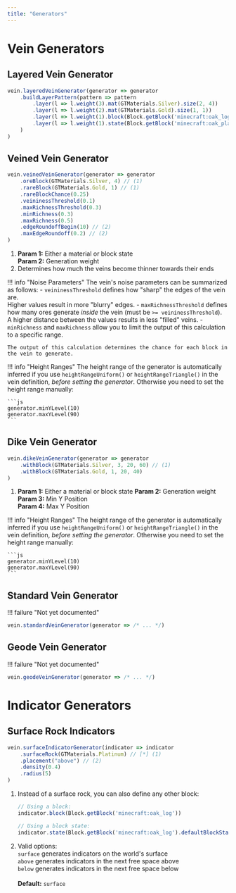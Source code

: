 ```yaml
---
title: "Generators"
---
```



# Vein Generators


## Layered Vein Generator

```js
vein.layeredVeinGenerator(generator => generator
    .buildLayerPattern(pattern => pattern
        .layer(l => l.weight(3).mat(GTMaterials.Silver).size(2, 4))
        .layer(l => l.weight(2).mat(GTMaterials.Gold).size(1, 1))
        .layer(l => l.weight(1).block(Block.getBlock('minecraft:oak_log')).size(1, 1))
        .layer(l => l.weight(1).state(Block.getBlock('minecraft:oak_planks').defaultBlockState()).size(1, 1))
    )
)
```


## Veined Vein Generator

```js
vein.veinedVeinGenerator(generator => generator
    .oreBlock(GTMaterials.Silver, 4) // (1)
    .rareBlock(GTMaterials.Gold, 1) // (1)
    .rareBlockChance(0.25)
    .veininessThreshold(0.1)
    .maxRichnessThreshold(0.3)
    .minRichness(0.3)
    .maxRichness(0.5)
    .edgeRoundoffBegin(10) // (2)
    .maxEdgeRoundoff(0.2) // (2)
)
```

1. **Param 1:** Either a material or block state  
   **Param 2:** Generation weight
2. Determines how much the veins become thinner towards their ends


!!! info "Noise Parameters"
    The vein's noise parameters can be summarized as follows:
    - `veininessThreshold` defines how "sharp" the edges of the vein are.  
      Higher values result in more "blurry" edges.
    - `maxRichnessThreshold` defines how many ores generate _inside_ the vein (must be `>= veininessThreshold`).  
      A higher distance between the values results in less "filled" veins.
    - `minRichness` and `maxRichness` allow you to limit the output of this calculation to a specific range.

    The output of this calculation determines the chance for each block in the vein to generate.


!!! info "Height Ranges"
    The height range of the generator is automatically inferred if you use `heightRangeUniform()` or `heightRangeTriangle()` in the vein definition, _before setting the generator_. Otherwise you need to set the height range manually:

    ```js
    generator.minYLevel(10)
    generator.maxYLevel(90)
    ```


## Dike Vein Generator

```js
vein.dikeVeinGenerator(generator => generator
    .withBlock(GTMaterials.Silver, 3, 20, 60) // (1)
    .withBlock(GTMaterials.Gold, 1, 20, 40)
)
```

1. **Param 1:** Either a material or block state
   **Param 2:** Generation weight  
   **Param 3:** Min Y Position  
   **Param 4:** Max Y Position  

!!! info "Height Ranges"
    The height range of the generator is automatically inferred if you use `heightRangeUniform()` or `heightRangeTriangle()` in the vein definition, _before setting the generator_. Otherwise you need to set the height range manually:

    ```js
    generator.minYLevel(10)
    generator.maxYLevel(90)
    ```


## Standard Vein Generator

!!! failure "Not yet documented"

```js
vein.standardVeinGenerator(generator => /* ... */)
```


## Geode Vein Generator

!!! failure "Not yet documented"

```js
vein.geodeVeinGenerator(generator => /* ... */)
```


# Indicator Generators


## Surface Rock Indicators

```js
vein.surfaceIndicatorGenerator(indicator => indicator
    .surfaceRock(GTMaterials.Platinum) // [*] (1)
    .placement("above") // (2)
    .density(0.4)
    .radius(5)
)
```

1. Instead of a surface rock, you can also define any other block:  
    ```js
    // Using a block:
    indicator.block(Block.getBlock('minecraft:oak_log'))

    // Using a block state:
    indicator.state(Block.getBlock('minecraft:oak_log').defaultBlockState())
    ```
2. Valid options:  
   `surface` generates indicators on the world's surface  
   `above` generates indicators in the next free space above  
   `below` generates indicators in the next free space below  
   <br>
   **Default:** `surface`